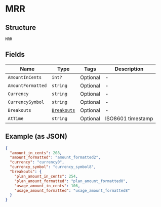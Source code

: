 
# MRR

## Structure

`MRR`

## Fields

| Name | Type | Tags | Description |
|  --- | --- | --- | --- |
| `AmountInCents` | `int?` | Optional | - |
| `AmountFormatted` | `string` | Optional | - |
| `Currency` | `string` | Optional | - |
| `CurrencySymbol` | `string` | Optional | - |
| `Breakouts` | [`Breakouts`](../../doc/models/breakouts.md) | Optional | - |
| `AtTime` | `string` | Optional | ISO8601 timestamp |

## Example (as JSON)

```json
{
  "amount_in_cents": 208,
  "amount_formatted": "amount_formatted2",
  "currency": "currency0",
  "currency_symbol": "currency_symbol8",
  "breakouts": {
    "plan_amount_in_cents": 254,
    "plan_amount_formatted": "plan_amount_formatted0",
    "usage_amount_in_cents": 106,
    "usage_amount_formatted": "usage_amount_formatted8"
  }
}
```

